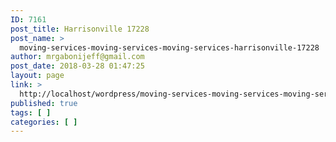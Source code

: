 ```yaml
---
ID: 7161
post_title: Harrisonville 17228
post_name: >
  moving-services-moving-services-moving-services-harrisonville-17228
author: mrgabonijeff@gmail.com
post_date: 2018-03-28 01:47:25
layout: page
link: >
  http://localhost/wordpress/moving-services-moving-services-moving-services-harrisonville-17228/
published: true
tags: [ ]
categories: [ ]
---
```

